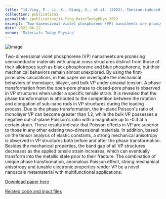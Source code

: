 ```yaml
---
title: "14.Ying, P., Li, X., Qiang, X., et al. (2022). Tension-induced phase transformation and anomalous Poisson effect in violet phosphorene. Materials Today Physics, 27, 100755."
collection: publications
permalink: /publication/14-Ying_MaterTodayPhys_2022
excerpt: 'Two-dimensional violet phosphorene (VP) nanosheets are promising semiconductor materials with unique cross structures distinct from those of their allotropes such as black phosphorene and blue phosphorene, but their mechanical behaviors remain almost unexplored. By using the first-principles calculations, in this paper we investigate the mechanical behaviors of monolayer, bilayer, and bulk VP under uniaxial tension. A phase transformation from the open-pore phase to closed-pore phase is observed in VP structures when under a specific tensile strain.'
date: 2022-06-22
venue: 'Materials Today Physics'
---
```

![image](https://user-images.githubusercontent.com/54773018/216967331-be4f4699-bc69-48ff-840c-48c5ea6d4ed2.png)

Two-dimensional violet phosphorene (VP) nanosheets are promising semiconductor materials with unique cross structures distinct from those of their allotropes such as black phosphorene and blue phosphorene, but their mechanical behaviors remain almost unexplored. By using the first-principles calculations, in this paper we investigate the mechanical behaviors of monolayer, bilayer, and bulk VP under uniaxial tension. A phase transformation from the open-pore phase to closed-pore phase is observed in VP structures when under a specific tensile strain. It is revealed that the phase transformation is attributed to the competition between the rotation and elongation of sub-nano rods in VP structures during the loading process. Due to the phase transformation, the in-plane Poisson's ratio of monolayer VP can become greater than 1.2, while the bulk VP possesses a negative out-of-plane Poisson's ratio with a magnitude up to -0.3 at a certain strain. These results indicate that Poisson effects in VP are superior to those in any other existing two-dimensional materials. In addition, based on the tensor analysis of elastic constants, a strong mechanical anisotropy is observed in VP structures both before and after the phase transformation. Besides the mechanical properties, the band gap of all VP structures decreases as the applied tensile strain increases, which can eventually transform into the metallic state prior to their fracture. The combination of unique phase transformation, anomalous Poisson effect, strong mechanical anisotropy and tunable electronic properties render VP be a novel nanoscale metamaterial with multifunctional applications.

[Download paper here](http://hityingph.github.io/files/14-Ying_MaterTodayPhys_2022.pdf)

[Related code and input files](https://github.com/hityingph/supporting-info/tree/main/14-Ying_MaterTodayPhys_2022)
